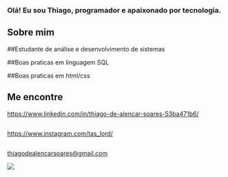 
### Olá! Eu sou Thiago, programador e apaixonado por tecnologia.

## Sobre mim

##Estudante de análise e desenvolvimento de sistemas

##Boas praticas em linguagem SQL

##Boas praticas em html/css

## Me encontre

https://www.linkedin.com/in/thiago-de-alencar-soares-53ba471b6/
##
https://www.instagram.com/tas_lord/
##
thiagodealencarsoares@gmail.com

![](https://media.giphy.com/media/3oEjI6SIIHBdRxXI40/giphy.gif)

